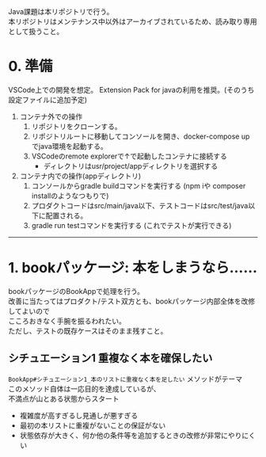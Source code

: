 Java課題は本リポジトリで行う。  
本リポジトリはメンテナンス中以外はアーカイブされているため、読み取り専用として扱うこと。

# 0. 準備

VSCode上での開発を想定。
Extension Pack for javaの利用を推奨。(そのうち設定ファイルに追加予定)

1. コンテナ外での操作
   1. リポジトリをクローンする。
   1. リポジトリルートに移動してコンソールを開き、docker-compose up でjava環境を起動する。
   1. VSCodeのremote explorerで↑で起動したコンテナに接続する
      * ディレクトリはusr/project/appディレクトリを選択する
1. コンテナ内での操作(appディレクトリ)
   1. コンソールからgradle buildコマンドを実行する (npm iや composer installのようなつもりで)
   1. プロダクトコードはsrc/main/java以下、テストコードはsrc/test/java以下に配置される。
   1. gradle run testコマンドを実行する (これでテストが実行できる)

---

# 1. bookパッケージ: 本をしまうなら……

bookパッケージのBookAppで処理を行う。  
改善に当たってはプロダクト/テスト双方とも、bookパッケージ内部全体を改修してよいので  
こころおきなく手腕を振るわれたい。   
ただし、テストの既存ケースはそのまま残すこと。

## シチュエーション1 重複なく本を確保したい

`BookApp#シチュエーション1_本のリストに重複なく本を足したい` メソッドがテーマ  
このメソッド自体は一応目的を達成しているが、  
不満点が山とある状態からスタート

- 複雑度が高すぎるし見通しが悪すぎる
- 最初の本リストに重複がないことの保証がない
- 状態依存が大きく、何か他の条件等を追加するときの改修が非常にやりにくい
